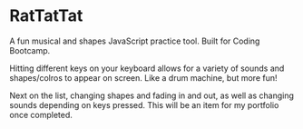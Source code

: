 # RatTatTat
A fun musical and shapes JavaScript practice tool. Built for Coding Bootcamp. 

Hitting different keys on your keyboard allows for a variety of sounds and shapes/colros to appear on screen. Like a drum machine, but more fun! 

Next on the list, changing shapes and fading in and out, as well as changing sounds depending on keys pressed. This will be an item for my portfolio once completed. 
